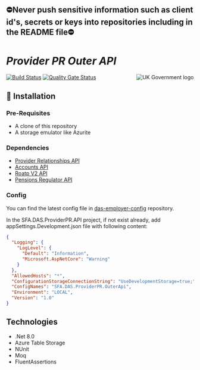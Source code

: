 ## ⛔Never push sensitive information such as client id's, secrets or keys into repositories including in the README file⛔

# _Provider PR Outer API_

<img src="https://avatars.githubusercontent.com/u/9841374?s=200&v=4" align="right" alt="UK Government logo">

[![Build Status](https://sfa-gov-uk.visualstudio.com/Digital%20Apprenticeship%20Service/_apis/build/status%2FAPIM%2Fdas-apim-endpoints-ProviderPR?repoName=SkillsFundingAgency%2Fdas-apim-endpoints&branchName=refs%2Fpull%2F1939%2Fmerge)](https://sfa-gov-uk.visualstudio.com/Digital%20Apprenticeship%20Service/_build/latest?definitionId=3744&repoName=SkillsFundingAgency%2Fdas-apim-endpoints&branchName=refs%2Fpull%2F1939%2Fmerge)
[![Quality Gate Status](https://sonarcloud.io/api/project_badges/measure?project=SkillsFundingAgency_das-apim-endpoints_ProviderPR&metric=alert_status)](https://sonarcloud.io/summary/new_code?id=SkillsFundingAgency_das-apim-endpoints_ProviderPR)

## 🚀 Installation

### Pre-Requisites
* A clone of this repository
* A storage emulator like Azurite

### Dependencies
* [Provider Relationships API](https://github.com/SkillsFundingAgency/das-pr-api)
* [Accounts API](https://github.com/SkillsFundingAgency/das-apprentice-accounts-api)
* [Roatp V2 API](https://github.com/SkillsFundingAgency/das-roatp-api) 
* [Pensions Regulator API](https://github.com/SkillsFundingAgency/das-pensionsregulator)

### Config

You can find the latest config file in [das-employer-config](https://github.com/SkillsFundingAgency/das-employer-config/blob/master/das-apim-endpoints/SFA.DAS.EmployerPR.OuterApi.json) repository.

In the SFA.DAS.ProviderPR.API project, if not exist already, add appSettings.Development.json file with following content:
```json
{
  "Logging": {
    "LogLevel": {
      "Default": "Information",
      "Microsoft.AspNetCore": "Warning"
    }
  },
  "AllowedHosts": "*",
  "ConfigurationStorageConnectionString": "UseDevelopmentStorage=true;",
  "ConfigNames": "SFA.DAS.ProviderPR.OuterApi",
  "Environment": "LOCAL",
  "Version": "1.0"
}
```

## Technologies
* .Net 8.0
* Azure Table Storage
* NUnit
* Moq
* FluentAssertions